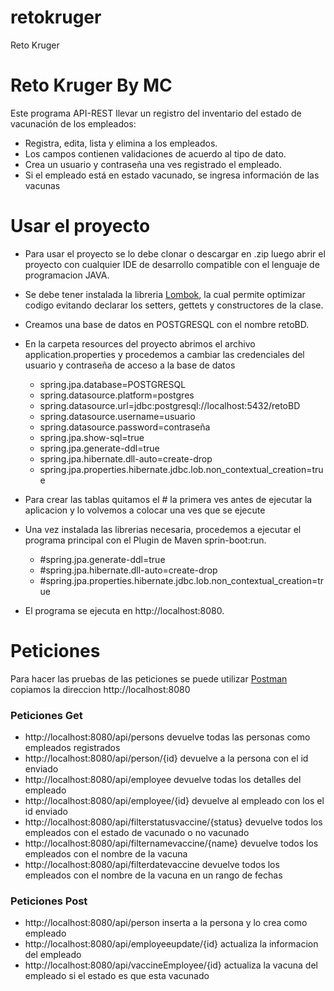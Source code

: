 # retokruger
 Reto Kruger
<h1>Reto Kruger By MC</h1>

Este programa API-REST llevar un registro del inventario del estado de vacunación de los empleados:

* Registra, edita, lista y elimina a los empleados.
* Los campos contienen validaciones de acuerdo al tipo de dato.
* Crea un usuario y contraseña una ves registrado el empleado.
* Si el empleado está en estado vacunado, se ingresa información de las vacunas


<h1>Usar el proyecto</h1>

* Para usar el proyecto se lo debe clonar o descargar en .zip luego abrir el proyecto con cualquier IDE de desarrollo compatible con el lenguaje de programacion JAVA. 
* Se debe tener instalada la libreria [Lombok](https://projectlombok.org/), la cual permite optimizar codigo evitando declarar los setters, gettets y constructores de la clase.

* Creamos una base de datos en POSTGRESQL con el nombre retoBD.

* En la carpeta resources del proyecto abrimos el archivo application.properties y procedemos a cambiar las credenciales del usuario y contraseña de acceso a la base de datos

  * spring.jpa.database=POSTGRESQL
  * spring.datasource.platform=postgres
  * spring.datasource.url=jdbc:postgresql://localhost:5432/retoBD
  * spring.datasource.username=usuario
  * spring.datasource.password=contraseña
  * spring.jpa.show-sql=true
  * spring.jpa.generate-ddl=true
  * spring.jpa.hibernate.dll-auto=create-drop
  * spring.jpa.properties.hibernate.jdbc.lob.non_contextual_creation=true

* Para crear las tablas quitamos el # la primera ves antes de ejecutar la aplicacion y lo volvemos a colocar una ves que se ejecute

* Una vez instalada las librerias necesaria, procedemos a ejecutar el programa principal con el Plugin de Maven sprin-boot:run.

  * #spring.jpa.generate-ddl=true
  * #spring.jpa.hibernate.dll-auto=create-drop
  * #spring.jpa.properties.hibernate.jdbc.lob.non_contextual_creation=true

* El programa se ejecuta en http://localhost:8080.

<h1>Peticiones</h1>

Para hacer las pruebas de las peticiones se puede utilizar [Postman](https://www.postman.com/) copiamos la direccion http://localhost:8080 
<h3>Peticiones Get</h3>

* http://localhost:8080/api/persons devuelve todas las personas como empleados registrados
* http://localhost:8080/api/person/{id} devuelve a la persona con el id enviado 
* http://localhost:8080/api/employee devuelve todas los detalles del empleado
* http://localhost:8080/api/employee/{id} devuelve al empleado con los el id enviado
* http://localhost:8080/api/filterstatusvaccine/{status} devuelve todos los empleados con el estado de vacunado o no vacunado
* http://localhost:8080/api/filternamevaccine/{name} devuelve todos los empleados con el nombre de la vacuna
* http://localhost:8080/api/filterdatevaccine devuelve todos los empleados con el nombre de la vacuna en un rango de fechas

<h3>Peticiones Post</h3>

* http://localhost:8080/api/person inserta a la persona y lo crea como empleado
* http://localhost:8080/api/employeeupdate/{id} actualiza la informacion del empleado
* http://localhost:8080/api/vaccineEmployee/{id} actualiza la vacuna del empleado si el estado es que esta vacunado
